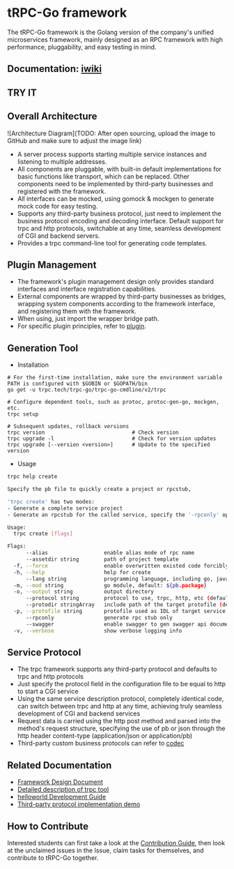 # tRPC-Go framework

The tRPC-Go framework is the Golang version of the company's unified microservices framework, mainly designed as an RPC framework with high performance, pluggability, and easy testing in mind.

## Documentation: [iwiki](https://trpc.group/trpc-go/trpc-wiki)

## TRY IT

## Overall Architecture

![Architecture Diagram](TODO: After open sourcing, upload the image to GitHub and make sure to adjust the image link)

- A server process supports starting multiple service instances and listening to multiple addresses.
- All components are pluggable, with built-in default implementations for basic functions like transport, which can be replaced. Other components need to be implemented by third-party businesses and registered with the framework.
- All interfaces can be mocked, using gomock & mockgen to generate mock code for easy testing.
- Supports any third-party business protocol, just need to implement the business protocol encoding and decoding interface. Default support for trpc and http protocols, switchable at any time, seamless development of CGI and backend servers.
- Provides a trpc command-line tool for generating code templates.

## Plugin Management

- The framework's plugin management design only provides standard interfaces and interface registration capabilities.
- External components are wrapped by third-party businesses as bridges, wrapping system components according to the framework interface, and registering them with the framework.
- When using, just import the wrapper bridge path.
- For specific plugin principles, refer to [plugin](plugin).

## Generation Tool

- Installation

```
# For the first-time installation, make sure the environment variable PATH is configured with $GOBIN or $GOPATH/bin
go get -u trpc.tech/trpc-go/trpc-go-cmdline/v2/trpc

# Configure dependent tools, such as protoc, protoc-gen-go, mockgen, etc.
trpc setup

# Subsequent updates, rollback versions
trpc version                            # Check version
trpc upgrade -l                         # Check for version updates
trpc upgrade [--version <version>]      # Update to the specified version
```

- Usage

```bash
trpc help create
```

```bash
Specify the pb file to quickly create a project or rpcstub,

'trpc create' has two modes:
- Generate a complete service project
- Generate an rpcstub for the called service, specify the '-rpconly' option.

Usage:
  trpc create [flags]

Flags:
      --alias                  enable alias mode of rpc name
      --assetdir string        path of project template
  -f, --force                  enable overwritten existed code forcibly
  -h, --help                   help for create
      --lang string            programming language, including go, java, python (default "go")
  -m, --mod string             go module, default: ${pb.package}
  -o, --output string          output directory
      --protocol string        protocol to use, trpc, http, etc (default "trpc")
      --protodir stringArray   include path of the target protofile (default [.])
  -p, --protofile string       protofile used as IDL of target service
      --rpconly                generate rpc stub only
      --swagger                enable swagger to gen swagger api document.
  -v, --verbose                show verbose logging info
```

## Service Protocol

- The trpc framework supports any third-party protocol and defaults to trpc and http protocols
- Just specify the protocol field in the configuration file to be equal to http to start a CGI service
- Using the same service description protocol, completely identical code, can switch between trpc and http at any time, achieving truly seamless development of CGI and backend services
- Request data is carried using the http post method and parsed into the method's request structure, specifying the use of pb or json through the http header content-type (application/json or application/pb)
- Third-party custom business protocols can refer to [codec](codec)

## Related Documentation

- [Framework Design Document](https://trpc.group/trpc-go/trpc-wiki)
- [Detailed description of trpc tool](https://trpc.group/trpc-go/trpc-go-cmdline)
- [helloworld Development Guide](examples/helloworld)
- [Third-party protocol implementation demo](https://trpc.group/trpc-go/trpc-codec)

## How to Contribute

Interested students can first take a look at the [Contribution Guide](CONTRIBUTING.md), then look at the unclaimed issues in the Issue, claim tasks for themselves, and contribute to tRPC-Go together.
